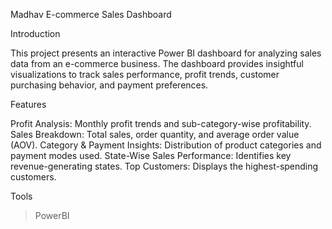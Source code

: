 Madhav E-commerce Sales Dashboard


Introduction

This project presents an interactive Power BI dashboard for analyzing sales data from an e-commerce business. The dashboard provides insightful visualizations to track sales performance, profit trends, customer purchasing behavior, and payment preferences.

Features

Profit Analysis: Monthly profit trends and sub-category-wise profitability.
Sales Breakdown: Total sales, order quantity, and average order value (AOV).
Category & Payment Insights: Distribution of product categories and payment modes used.
State-Wise Sales Performance: Identifies key revenue-generating states.
Top Customers: Displays the highest-spending customers.

Tools 
>PowerBI
